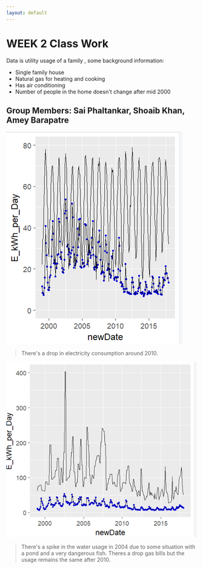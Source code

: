 ```yaml
---
layout: default
---
```





# [](#header-1)WEEK 2 Class Work
Data is utility usage of a family , some background information:
* Single family house
* Natural gas for heating and cooking
* Has air conditioning
* Number of people in the home doesn't change after mid 2000

## [](#header-3) Group Members: Sai Phaltankar, Shoaib Khan, Amey Barapatre

![](https://raw.githubusercontent.com/ameybarapatre/ameybarapatre.github.io/master/electricity.png)
> There's a drop in electricity consumption around 2010.

![](https://raw.githubusercontent.com/ameybarapatre/ameybarapatre.github.io/master/water.png)

> There's a spike in the water usage in 2004 due to some situation with a pond and a very dangerous fish.
> Theres a drop gas bills but the usage remains the same after 2010.
